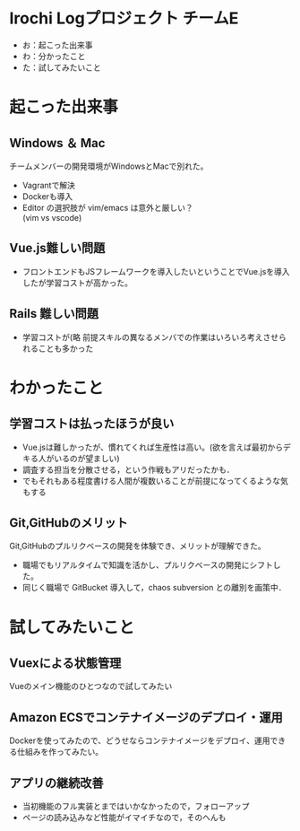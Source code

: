 # Irochi Logプロジェクト チームE
 - お：起こった出来事
 - わ：分かったこと
 - た：試してみたいこと

# 起こった出来事

## Windows ＆ Mac
チームメンバーの開発環境がWindowsとMacで別れた。
- Vagrantで解決
- Dockerも導入
- Editor の選択肢が vim/emacs は意外と厳しい？  
  (vim  vs vscode)
## Vue.js難しい問題
- フロントエンドもJSフレームワークを導入したいということでVue.jsを導入したが学習コストが高かった。
## Rails 難しい問題
- 学習コストが(略 前提スキルの異なるメンバでの作業はいろいろ考えさせられることも多かった

# わかったこと
## 学習コストは払ったほうが良い
- Vue.jsは難しかったが、慣れてくれば生産性は高い。(欲を言えば最初からデキる人がいるのが望ましい)
- 調査する担当を分散させる，という作戦もアリだったかも．
- でもそれもある程度書ける人間が複数いることが前提になってくるような気もする
## Git,GitHubのメリット
Git,GitHubのプルリクベースの開発を体験でき、メリットが理解できた。
- 職場でもリアルタイムで知識を活かし、プルリクベースの開発にシフトした。
- 同じく職場で GitBucket 導入して，chaos subversion との離別を画策中．


# 試してみたいこと
## Vuexによる状態管理
Vueのメイン機能のひとつなので試してみたい

## Amazon ECSでコンテナイメージのデプロイ・運用
Dockerを使ってみたので、どうせならコンテナイメージをデプロイ、運用できる仕組みを作ってみたい。

## アプリの継続改善
- 当初機能のフル実装とまではいかなかったので，フォローアップ
- ページの読み込みなど性能がイマイチなので，そのへんも

